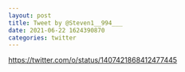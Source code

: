 ```yaml
--- 
layout: post 
title: Tweet by @Steven1__994___ 
date: 2021-06-22 1624390870 
categories: twitter 
--- 
```

https://twitter.com/o/status/1407421868412477445